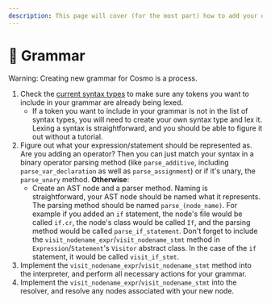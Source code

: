 ```yaml
---
description: This page will cover (for the most part) how to add your own grammars.
---
```


# 📝 Grammar



Warning: Creating new grammar for Cosmo is a process.

1. Check the [current syntax types](https://cosmo-lang.github.io/cosmo/Cosmo/Syntax.html) to make sure any tokens you want to include in your grammar are already being lexed.
   * If a token you want to include in your grammar is not in the list of syntax types, you will need to create your own syntax type and lex it. Lexing a syntax is straightforward, and you should be able to figure it out without a tutorial.
2. Figure out what your expression/statement should be represented as. Are you adding an operator? Then you can just match your syntax in a binary operator parsing method (like `parse_additive`, including `parse_var_declaration` as well as `parse_assignment`) or if it's unary, the `parse_unary` method. **Otherwise**:
   * Create an AST node and a parser method. Naming is straightforward, your AST node should be named what it represents. The parsing method should be named `parse_(node_name)`. For example if you added an `if` statement, the node's file would be called `if.cr`, the node's class would be called `If`, and the parsing method would be called `parse_if_statement`. Don't forget to include the `visit_nodename_expr`/`visit_nodename_stmt` method in `Expression`/`Statement`'s `Visitor` abstract class. In the case of the `if` statement, it would be called `visit_if_stmt`.
3. Implement the `visit_nodename_expr`/`visit_nodename_stmt` method into the interpreter, and perform all necessary actions for your grammar.
4. Implement the `visit_nodename_expr`/`visit_nodename_stmt` into the resolver, and resolve any nodes associated with your new node.
